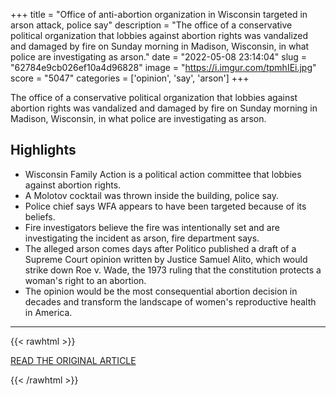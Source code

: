 +++
title = "Office of anti-abortion organization in Wisconsin targeted in arson attack, police say"
description = "The office of a conservative political organization that lobbies against abortion rights was vandalized and damaged by fire on Sunday morning in Madison, Wisconsin, in what police are investigating as arson."
date = "2022-05-08 23:14:04"
slug = "62784e9cb026ef10a4d96828"
image = "https://i.imgur.com/tpmhIEi.jpg"
score = "5047"
categories = ['opinion', 'say', 'arson']
+++

The office of a conservative political organization that lobbies against abortion rights was vandalized and damaged by fire on Sunday morning in Madison, Wisconsin, in what police are investigating as arson.

## Highlights

- Wisconsin Family Action is a political action committee that lobbies against abortion rights.
- A Molotov cocktail was thrown inside the building, police say.
- Police chief says WFA appears to have been targeted because of its beliefs.
- Fire investigators believe the fire was intentionally set and are investigating the incident as arson, fire department says.
- The alleged arson comes days after Politico published a draft of a Supreme Court opinion written by Justice Samuel Alito, which would strike down Roe v. Wade, the 1973 ruling that the constitution protects a woman's right to an abortion.
- The opinion would be the most consequential abortion decision in decades and transform the landscape of women's reproductive health in America.

---

{{< rawhtml >}}
  <p class="article-category">
    <a target="_blank" href="https://www.cnn.com/2022/05/08/us/anti-abortion-office-arson/index.html">READ THE ORIGINAL ARTICLE</a>
  </p>
{{< /rawhtml >}}
